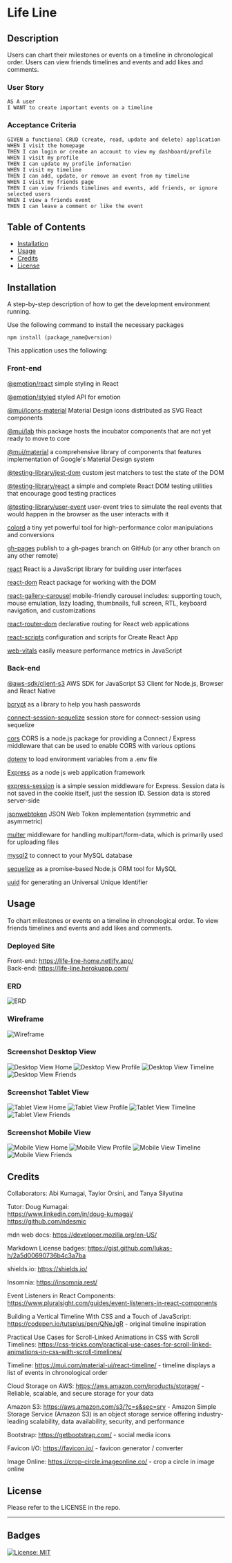 # Life Line

## Description

Users can chart their milestones or events on a timeline in chronological order. Users can view friends timelines and events and add likes and comments.

### User Story

```
AS A user
I WANT to create important events on a timeline
```

### Acceptance Criteria

```
GIVEN a functional CRUD (create, read, update and delete) application
WHEN I visit the homepage
THEN I can login or create an account to view my dashboard/profile
WHEN I visit my profile
THEN I can update my profile information
WHEN I visit my timeline
THEN I can add, update, or remove an event from my timeline
WHEN I visit my friends page
THEN I can view friends timelines and events, add friends, or ignore selected users
WHEN I view a friends event
THEN I can leave a comment or like the event
```

## Table of Contents

- [Installation](#installation)
- [Usage](#usage)
- [Credits](#credits)
- [License](#license)

## Installation

A step-by-step description of how to get the development environment running.

Use the following command to install the necessary packages

```
npm install (package_name@version)
```

This application uses the following:

### Front-end

[@emotion/react](https://www.npmjs.com/package/@emotion/react) simple styling in React

[@emotion/styled](https://www.npmjs.com/package/@emotion/styled) styled API for emotion

[@mui/icons-material](https://www.npmjs.com/package/@mui/icons-material) Material Design icons distributed as SVG React components

[@mui/lab](https://www.npmjs.com/package/@mui/lab) this package hosts the incubator components that are not yet ready to move to core

[@mui/material](https://www.npmjs.com/package/@mui/material) a comprehensive library of components that features implementation of Google's Material Design system

[@testing-library/jest-dom](https://www.npmjs.com/package/@testing-library/jest-dom) custom jest matchers to test the state of the DOM

[@testing-library/react](https://www.npmjs.com/package/@testing-library/react) a simple and complete React DOM testing utilities that encourage good testing practices

[@testing-library/user-event](https://www.npmjs.com/package/@testing-library/user-event) user-event tries to simulate the real events that would happen in the browser as the user interacts with it

[colord](https://www.npmjs.com/package/colord) a tiny yet powerful tool for high-performance color manipulations and conversions

[gh-pages](https://www.npmjs.com/package/gh-pages) publish to a gh-pages branch on GitHub (or any other branch on any other remote)

[react](https://www.npmjs.com/package/react) React is a JavaScript library for building user interfaces

[react-dom](https://www.npmjs.com/package/react-dom) React package for working with the DOM

[react-gallery-carousel](https://www.npmjs.com/package/react-gallery-carousel) mobile-friendly carousel includes: supporting touch, mouse emulation, lazy loading, thumbnails, full screen, RTL, keyboard navigation, and customizations

[react-router-dom](https://www.npmjs.com/package/react-router-dom) declarative routing for React web applications

[react-scripts](https://www.npmjs.com/package/react-scripts) configuration and scripts for Create React App

[web-vitals](https://www.npmjs.com/package/web-vitals) easily measure performance metrics in JavaScript
<br />

### Back-end

[@aws-sdk/client-s3](https://www.npmjs.com/package/@aws-sdk/client-s3) AWS SDK for JavaScript S3 Client for Node.js, Browser and React Native

[bcrypt](https://www.npmjs.com/package/bcrypt) as a library to help you hash passwords

[connect-session-sequelize](https://www.npmjs.com/package/connect-session-sequelize) session store for connect-session using sequelize

[cors](https://www.npmjs.com/package/cors) CORS is a node.js package for providing a Connect / Express middleware that can be used to enable CORS with various options

[dotenv](https://www.npmjs.com/package/dotenv) to load environment variables from a .env file

[Express](https://www.npmjs.com/package/express/v/4.16.4) as a node js web application framework

[express-session](https://www.npmjs.com/package/express-session) is a simple session middleware for Express. Session data is not saved in the cookie itself, just the session ID. Session data is stored server-side

[jsonwebtoken](https://www.npmjs.com/package/jsonwebtoken) JSON Web Token implementation (symmetric and asymmetric)

[multer](https://www.npmjs.com/package/multer) middleware for handling multipart/form-data, which is primarily used for uploading files

[mysql2](https://www.npmjs.com/package/mysql2) to connect to your MySQL database

[sequelize](https://sequelize.org/docs/v6/) as a promise-based Node.js ORM tool for MySQL

[uuid](https://www.npmjs.com/package/uuid) for generating an Universal Unique Identifier
<br />

## Usage

To chart milestones or events on a timeline in chronological order. To view friends timelines and events and add likes and comments.

### Deployed Site

Front-end: https://life-line-home.netlify.app/
<br />
Back-end: https://life-line.herokuapp.com/
<br />

### ERD
![ERD](./assets/images/life-line-erd.png)

### Wireframe
![Wireframe](./assets/images/wireframe-updated.png)

### Screenshot Desktop View
![Desktop View Home]()
![Desktop View Profile]()
![Desktop View Timeline]()
![Desktop View Friends]()

### Screenshot Tablet View
![Tablet View Home]()
![Tablet View Profile]()
![Tablet View Timeline]()
![Tablet View Friends]()

### Screenshot Mobile View
![Mobile View Home]()
![Mobile View Profile]()
![Mobile View Timeline]()
![Mobile View Friends]()

## Credits

Collaborators: Abi Kumagai, Taylor Orsini, and Tanya Silyutina

Tutor: Doug Kumagai:
<br />
https://www.linkedin.com/in/doug-kumagai/
<br />
https://github.com/ndesmic
<br />

mdn web docs: https://developer.mozilla.org/en-US/

Markdown License badges: https://gist.github.com/lukas-h/2a5d00690736b4c3a7ba

shields.io: https://shields.io/

Insomnia: https://insomnia.rest/

Event Listeners in React Components: https://www.pluralsight.com/guides/event-listeners-in-react-components

Building a Vertical Timeline With CSS and a Touch of JavaScript: https://codepen.io/tutsplus/pen/QNeJgR 
    - original timeline inspiration

Practical Use Cases for Scroll-Linked Animations in CSS with Scroll Timelines: https://css-tricks.com/practical-use-cases-for-scroll-linked-animations-in-css-with-scroll-timelines/

Timeline: https://mui.com/material-ui/react-timeline/ 
    - timeline displays a list of events in chronological order

Cloud Storage on AWS: https://aws.amazon.com/products/storage/ 
    - Reliable, scalable, and secure storage for your data

Amazon S3: https://aws.amazon.com/s3/?c=s&sec=srv
    - Amazon Simple Storage Service (Amazon S3) is an object storage service offering industry-leading scalability, data availability, security, and performance

Bootstrap: https://getbootstrap.com/
    - social media icons

Favicon I/O: https://favicon.io/
    - favicon generator / converter

Image Online: https://crop-circle.imageonline.co/
    - crop a circle in image online


## License

Please refer to the LICENSE in the repo.

---

## Badges

[![License: MIT](https://img.shields.io/badge/License-MIT-yellow.svg)](https://opensource.org/licenses/MIT)
